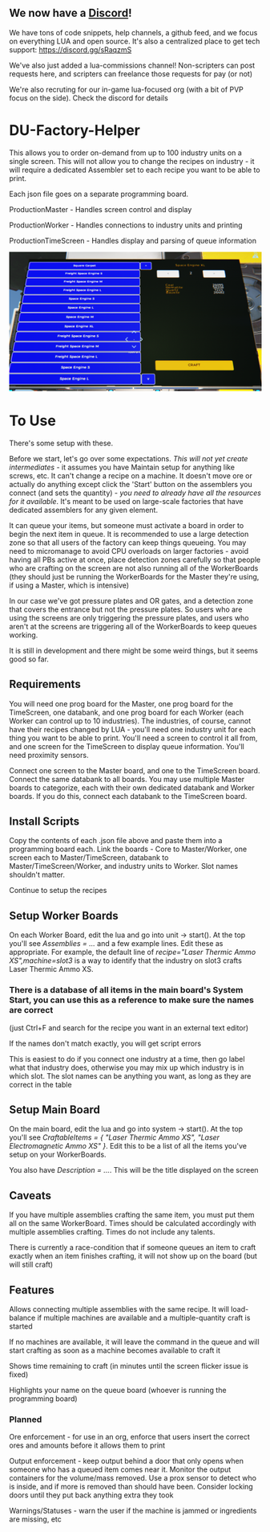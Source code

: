 ## We now have a [Discord](https://discord.gg/sRaqzmS)!  

We have tons of code snippets, help channels, a github feed, and we focus on everything LUA and open source.  It's also a centralized place to get tech support: https://discord.gg/sRaqzmS

We've also just added a lua-commissions channel!  Non-scripters can post requests here, and scripters can freelance those requests for pay (or not)

We're also recruting for our in-game lua-focused org (with a bit of PVP focus on the side).  Check the discord for details

# DU-Factory-Helper

This allows you to order on-demand from up to 100 industry units on a single screen.  This will not allow you to change the recipes on industry - it will require a dedicated Assembler set to each recipe you want to be able to print.  

Each json file goes on a separate programming board.

ProductionMaster - Handles screen control and display

ProductionWorker - Handles connections to industry units and printing

ProductionTimeScreen - Handles display and parsing of queue information

![Example](/FactoryPrinterExample.png)


# To Use

There's some setup with these.

Before we start, let's go over some expectations.  *This will not yet create intermediates* - it assumes you have Maintain setup for anything like screws, etc.  It can't change a recipe on a machine.  It doesn't move ore or actually do anything except click the 'Start' button on the assemblers you connect (and sets the quantity) - *you need to already have all the resources for it available*.  It's meant to be used on large-scale factories that have dedicated assemblers for any given element.  

It can queue your items, but someone must activate a board in order to begin the next item in queue.  It is recommended to use a large detection zone so that all users of the factory can keep things queueing.  You may need to micromanage to avoid CPU overloads on larger factories - avoid having all PBs active at once, place detection zones carefully so that people who are crafting on the screen are not also running all of the WorkerBoards (they should just be running the WorkerBoards for the Master they're using, if using a Master, which is intensive)

In our case we've got pressure plates and OR gates, and a detection zone that covers the entrance but not the pressure plates.  So users who are using the screens are only triggering the pressure plates, and users who aren't at the screens are triggering all of the WorkerBoards to keep queues working.

It is still in development and there might be some weird things, but it seems good so far.

## Requirements

You will need one prog board for the Master, one prog board for the TimeScreen, one databank, and one prog board for each Worker (each Worker can control up to 10 industries).  The industries, of course, cannot have their recipes changed by LUA - you'll need one industry unit for each thing you want to be able to print.  You'll need a screen to control it all from, and one screen for the TimeScreen to display queue information.  You'll need proximity sensors.

Connect one screen to the Master board, and one to the TimeScreen board.  Connect the same databank to all boards.  You may use multiple Master boards to categorize, each with their own dedicated databank and Worker boards.  If you do this, connect each databank to the TimeScreen board.  

## Install Scripts

Copy the contents of each .json file above and paste them into a programming board each.  Link the boards - Core to Master/Worker, one screen each to Master/TimeScreen, databank to Master/TimeScreen/Worker, and industry units to Worker.  Slot names shouldn't matter.  

Continue to setup the recipes

## Setup Worker Boards

On each Worker Board, edit the lua and go into unit -> start().  At the top you'll see *Assemblies = ...* and a few example lines.  Edit these as appropriate.  For example, the default line of *recipe="Laser Thermic Ammo XS",machine=slot3* is a way to identify that the industry on slot3 crafts Laser Thermic Ammo XS.  

### There is a database of all items in the main board's System Start, you can use this as a reference to make sure the names are correct 
(just Ctrl+F and search for the recipe you want in an external text editor)

If the names don't match exactly, you will get script errors

This is easiest to do if you connect one industry at a time, then go label what that industry does, otherwise you may mix up which industry is in which slot.  The slot names can be anything you want, as long as they are correct in the table

## Setup Main Board

On the main board, edit the lua and go into system -> start().  At the top you'll see *CraftableItems = { "Laser Thermic Ammo XS", "Laser Electromagnetic Ammo XS" }*.  Edit this to be a list of all the items you've setup on your WorkerBoards.

You also have *Description = ...*.  This will be the title displayed on the screen


## Caveats

If you have multiple assemblies crafting the same item, you must put them all on the same WorkerBoard.  Times should be calculated accordingly with multiple assemblies crafting.  Times do not include any talents.

There is currently a race-condition that if someone queues an item to craft exactly when an item finishes crafting, it will not show up on the board (but will still craft)

## Features

Allows connecting multiple assemblies with the same recipe.  It will load-balance if multiple machines are available and a multiple-quantity craft is started

If no machines are available, it will leave the command in the queue and will start crafting as soon as a machine becomes available to craft it

Shows time remaining to craft (in minutes until the screen flicker issue is fixed)

Highlights your name on the queue board (whoever is running the programming board)

### Planned

Ore enforcement - for use in an org, enforce that users insert the correct ores and amounts before it allows them to print

Output enforcement - keep output behind a door that only opens when someone who has a queued item comes near it.  Monitor the output containers for the volume/mass removed.  Use a prox sensor to detect who is inside, and if more is removed than should have been.  Consider locking doors until they put back anything extra they took

Warnings/Statuses - warn the user if the machine is jammed or ingredients are missing, etc
